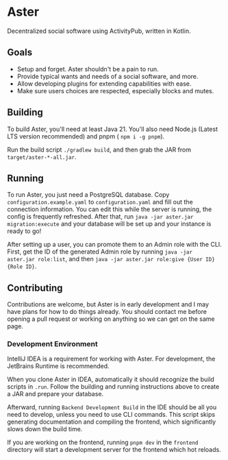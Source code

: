 # Aster

Decentralized social software using ActivityPub, written in Kotlin.

## Goals

- Setup and forget. Aster shouldn't be a pain to run.
- Provide typical wants and needs of a social software, and more.
- Allow developing plugins for extending capabilities with ease.
- Make sure users choices are respected, especially blocks and mutes.

## Building

To build Aster, you'll need at least Java 21. You'll also need Node.js (Latest LTS version recommended) and pnpm (
`npm i -g pnpm`).

Run the build script `./gradlew build`, and then grab the JAR from `target/aster-*-all.jar`.

## Running

To run Aster, you just need a PostgreSQL database.
Copy `configuration.example.yaml` to `configuration.yaml` and fill out the connection information. You can edit this
while the server is running, the config is frequently refreshed.
After that, run `java -jar aster.jar migration:execute` and your database will be set up and your instance is ready to
go!

After setting up a user, you can promote them to an Admin role with the CLI. First, get the ID of the generated Admin
role by running `java -jar aster.jar role:list`, and then `java -jar aster.jar role:give {User ID} {Role ID}`.

## Contributing

Contributions are welcome, but Aster is in early development and I may have plans for how to do things already. You
should contact me before opening a pull request or working on anything so we can get on the same page.

### Development Environment

IntelliJ IDEA is a requirement for working with Aster. For development, the JetBrains Runtime is recommended.

When you clone Aster in IDEA, automatically it should recognize the build scripts in `.run`. Follow the building and
running instructions above to create a JAR and prepare your database.

Afterward, running `Backend Development Build` in the IDE should be all you need to develop, unless you need to use CLI
commands. This script skips generating documentation and compiling the frontend, which significantly slows down the
build time.

If you are working on the frontend, running `pnpm dev` in the `frontend` directory will start a
development server for the frontend which hot reloads.